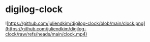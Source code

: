 # digilog-clock

![https://github.com/juliendkim/digilog-clock/blob/main/clock.png](https://github.com/juliendkim/digilog-clock/raw/refs/heads/main/clock.mp4)
